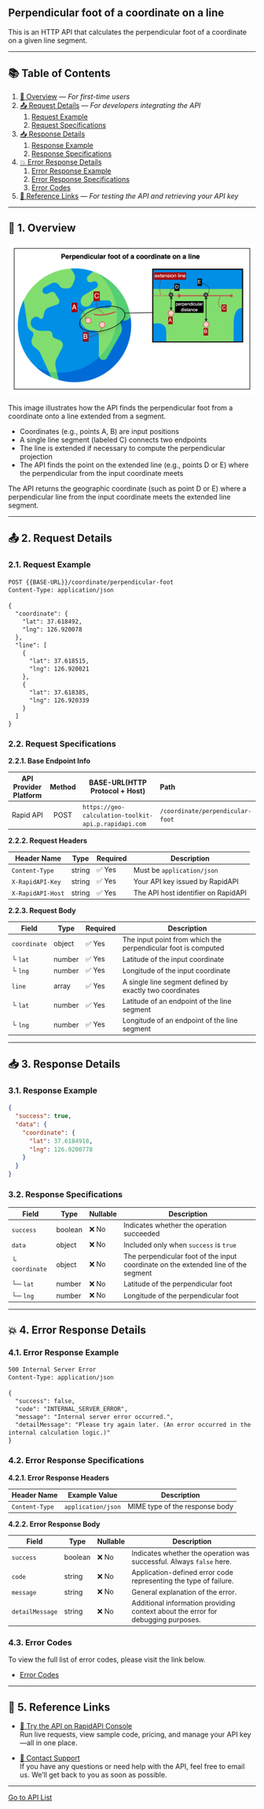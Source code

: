 ## Perpendicular foot of a coordinate on a line

This is an HTTP API that calculates the perpendicular foot of a coordinate on a given line segment.

---

## 📚 Table of Contents

1. [🧭 Overview](#-1-overview) — *For first-time users*
2. [📤 Request Details](#-2-request-details) — *For developers integrating the API*
    1. [Request Example](#21-request-example)
    2. [Request Specifications](#22-request-specifications)
3. [📥 Response Details](#-3-response-details)
    1. [Response Example](#31-response-example)
    2. [Response Specifications](#32-response-specifications)
4. [💥 Error Response Details](#-4-error-response-details)
    1. [Error Response Example](#41-error-response-example)
    2. [Error Response Specifications](#42-error-response-specifications)
    3. [Error Codes](#43-error-codes)
5. [🔗 Reference Links](#-5-reference-links) — *For testing the API and retrieving your API key*

---

## 🧭 1. Overview

![perpendicular-foot-of-a-coordinate-on-a-line](./img/perpendicular-foot-of-a-coordinate-on-a-line.png)

This image illustrates how the API finds the perpendicular foot from a coordinate onto a line extended from a segment.

- Coordinates (e.g., points A, B) are input positions
- A single line segment (labeled C) connects two endpoints
- The line is extended if necessary to compute the perpendicular projection
- The API finds the point on the extended line (e.g., points D or E) where the perpendicular from the input coordinate meets

The API returns the geographic coordinate (such as point D or E) where a perpendicular line from the input coordinate meets the extended line segment.

---

## 📤 2. Request Details

### 2.1. Request Example

```http request
POST {{BASE-URL}}/coordinate/perpendicular-foot
Content-Type: application/json

{
  "coordinate": {
    "lat": 37.618492,
    "lng": 126.920078
  },
  "line": [
    {
      "lat": 37.618515,
      "lng": 126.920021
    },
    {
      "lat": 37.618385,
      "lng": 126.920339
    }
  ]
}
```

### 2.2. Request Specifications

**2.2.1. Base Endpoint Info**

| API Provider Platform | Method | BASE-URL(HTTP Protocol + Host)                       | Path                             |
|:---------------------:|:------:|------------------------------------------------------|:---------------------------------|
|       Rapid API       |  POST  | `https://geo-calculation-toolkit-api.p.rapidapi.com` | `/coordinate/perpendicular-foot` |

**2.2.2. Request Headers**

| Header Name       | Type   | Required | Description                         |
|-------------------|--------|----------|-------------------------------------|
| `Content-Type`    | string | ✅ Yes    | Must be `application/json`          |
| `X-RapidAPI-Key`  | string | ✅ Yes    | Your API key issued by RapidAPI     |
| `X-RapidAPI-Host` | string | ✅ Yes    | The API host identifier on RapidAPI |

**2.2.3. Request Body**

| Field        | Type   | Required | Description                                                   |
|--------------|--------|----------|---------------------------------------------------------------|
| `coordinate` | object | ✅ Yes    | The input point from which the perpendicular foot is computed |
| └ `lat`      | number | ✅ Yes    | Latitude of the input coordinate                              |
| └ `lng`      | number | ✅ Yes    | Longitude of the input coordinate                             |
| `line`       | array  | ✅ Yes    | A single line segment defined by exactly two coordinates      |
| └ `lat`      | number | ✅ Yes    | Latitude of an endpoint of the line segment                   |
| └ `lng`      | number | ✅ Yes    | Longitude of an endpoint of the line segment                  |

---

## 📥 3. Response Details

### 3.1. Response Example

```json
{
  "success": true,
  "data": {
    "coordinate": {
      "lat": 37.6184918,
      "lng": 126.9200778
    }
  }
}
```

### 3.2. Response Specifications

| Field          | Type    | Nullable | Description                                                                        |
|----------------|---------|----------|------------------------------------------------------------------------------------|
| `success`      | boolean | ❌ No     | Indicates whether the operation succeeded                                          |
| `data`         | object  | ❌ No     | Included only when `success` is `true`                                             |
| └ `coordinate` | object  | ❌ No     | The perpendicular foot of the input coordinate on the extended line of the segment |
| └─ `lat`       | number  | ❌ No     | Latitude of the perpendicular foot                                                 |
| └─ `lng`       | number  | ❌ No     | Longitude of the perpendicular foot                                                |

---

## 💥 4. Error Response Details

### 4.1. Error Response Example

```http request
500 Internal Server Error
Content-Type: application/json

{
  "success": false,
  "code": "INTERNAL_SERVER_ERROR",
  "message": "Internal server error occurred.",
  "detailMessage": "Please try again later. (An error occurred in the internal calculation logic.)"
}
```

### 4.2. Error Response Specifications

**4.2.1. Error Response Headers**

| Header Name    | Example Value      | Description                    |
|----------------|--------------------|--------------------------------|
| `Content-Type` | `application/json` | MIME type of the response body |

**4.2.2. Error Response Body**

| Field           | Type    | Nullable | Description                                                                      |
|-----------------|---------|----------|----------------------------------------------------------------------------------|
| `success`       | boolean | ❌ No     | Indicates whether the operation was successful. Always `false` here.             |
| `code`          | string  | ❌ No     | Application-defined error code representing the type of failure.                 |
| `message`       | string  | ❌ No     | General explanation of the error.                                                |
| `detailMessage` | string  | ❌ No     | Additional information providing context about the error for debugging purposes. |

### 4.3. Error Codes

To view the full list of error codes, please visit the link below.

- [Error Codes](./common/error-codes.md)

---

## 🔗 5. Reference Links

- [🚀 Try the API on RapidAPI Console](https://rapidapi.com/pepper-craft1-pepper-craft-default/api/geo-calculation-toolkit-api)  
  Run live requests, view sample code, pricing, and manage your API key—all in one place.


- [💬 Contact Support](mailto:peppercraft40@gmail.com)  
  If you have any questions or need help with the API, feel free to email us. We’ll get back to you as soon as possible.

---

[Go to API List](../README)